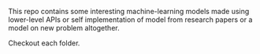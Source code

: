 This repo contains some interesting machine-learning models made using lower-level APIs or self implementation of model from research papers or a model on new problem altogether. 

Checkout each folder.
